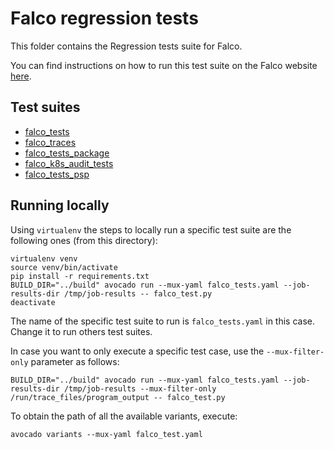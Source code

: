 # Falco regression tests

This folder contains the Regression tests suite for Falco.

You can find instructions on how to run this test suite on the Falco website [here](https://falco.org/docs/source/#run-regression-tests).

## Test suites

- [falco_tests](./falco_tests.yaml)
- [falco_traces](./falco_traces.yaml)
- [falco_tests_package](./falco_tests_package.yaml)
- [falco_k8s_audit_tests](./falco_k8s_audit_tests.yaml)
- [falco_tests_psp](./falco_tests_psp.yaml)

## Running locally

Using `virtualenv` the steps to locally run a specific test suite are the following ones (from this directory):

```console
virtualenv venv
source venv/bin/activate
pip install -r requirements.txt
BUILD_DIR="../build" avocado run --mux-yaml falco_tests.yaml --job-results-dir /tmp/job-results -- falco_test.py
deactivate
```

The name of the specific test suite to run is `falco_tests.yaml` in this case. Change it to run others test suites.

In case you want to only execute a specific test case, use the `--mux-filter-only` parameter as follows:

```console
BUILD_DIR="../build" avocado run --mux-yaml falco_tests.yaml --job-results-dir /tmp/job-results --mux-filter-only /run/trace_files/program_output -- falco_test.py
```

To obtain the path of all the available variants, execute:

```console
avocado variants --mux-yaml falco_test.yaml
```